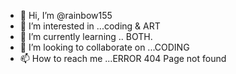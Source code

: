 - 👋 Hi, I’m @rainbow155
- 👀 I’m interested in ...coding & ART
- 🌱 I’m currently learning .. BOTH.
- 💞️ I’m looking to collaborate on ...CODING
- 📫 How to reach me ...ERROR 404 Page not found

<!---
rainbow155/rainbow155 is a ✨ special ✨ repository because its `README.md` (this file) appears on your GitHub profile.
You can click the Preview link to take a look at your changes.
--->
